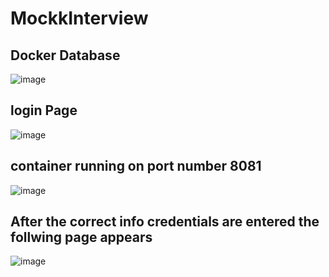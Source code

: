 # MockkInterview
## Docker Database
![image](https://user-images.githubusercontent.com/96378305/233825612-1c6b9622-335b-49d9-8054-d87754ce3098.png)
## login Page
![image](https://user-images.githubusercontent.com/96378305/233826616-c725e29c-76f9-41da-94d5-b33816ad7b67.png)
## container running on port number 8081
![image](https://user-images.githubusercontent.com/96378305/233826704-8eafe70c-e710-4502-afd7-bc138bb7d27e.png)
## After the correct info credentials are entered the follwing page appears
![image](https://user-images.githubusercontent.com/96378305/233826824-eb368aa5-aa0e-4fc6-b6f2-dbc2a51c3cfe.png)



